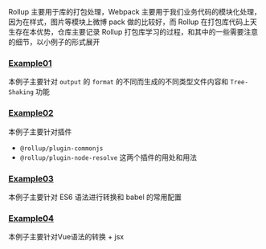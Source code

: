 Rollup 主要用于库的打包处理，Webpack 主要用于我们业务代码的模块化处理，因为在样式，图片等模块上微博 pack 做的比较好，而 Rollup 在打包库代码上天生存在本优势，仓库主要记录 Rollup 打包库学习的过程，和其中的一些需要注意的细节，以小例子的形式展开

### [Example01](./example01/README.md)

本例子主要针对 `output` 的 `format` 的不同而生成的不同类型文件内容和 `Tree-Shaking` 功能

### [Example02](./example02/README.md)

本例子主要针对插件

- `@rollup/plugin-commonjs`
- `@rollup/plugin-node-resolve`
  这两个插件的用处和用法

### [Example03](./example03/README.md)

本例子主要针对 ES6 语法进行转换和 babel 的常用配置

### [Example04](./example04/README.md)
本例子主要针对Vue语法的转换 + jsx
